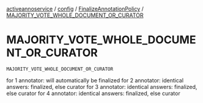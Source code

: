 [activeannoservice](../../index.md) / [config](../index.md) / [FinalizeAnnotationPolicy](index.md) / [MAJORITY_VOTE_WHOLE_DOCUMENT_OR_CURATOR](./-m-a-j-o-r-i-t-y_-v-o-t-e_-w-h-o-l-e_-d-o-c-u-m-e-n-t_-o-r_-c-u-r-a-t-o-r.md)

# MAJORITY_VOTE_WHOLE_DOCUMENT_OR_CURATOR

`MAJORITY_VOTE_WHOLE_DOCUMENT_OR_CURATOR`

for 1 annotator: will automatically be finalized
for 2 annotator: identical answers: finalized, else curator
for 3 annotator: identical answers: finalized, else curator
for 4 annotator: identical answers: finalized, else curator

